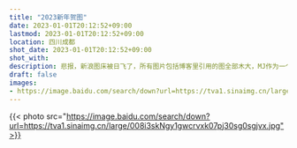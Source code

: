 ```yaml
---
title: "2023新年贺图"
date: 2023-01-01T20:12:52+09:00
lastmod: 2023-01-01T20:12:52+09:00
location: 四川成都
shot_date: 2023-01-01T20:12:52+09:00
shot_with:
description: 悲报，新浪图床被日飞了，所有图片包括博客里引用的图全部木大，MJ作为一个依靠typora默认设置随手上传图片的人又没有备份。新浪——我要用99万匹的磁场杀灭你口阿！悲报2，jsDelivr受到DNS污染，大陆无法访问，导致github图床也不大好用了，GFW，我敬爱你口也！
draft: false
images: 
- https://image.baidu.com/search/down?url=https://tva1.sinaimg.cn/large/008i3skNgy1gwcrvxk07pj30sg0sgjvx.jpg
---
```


{{< photo src="https://image.baidu.com/search/down?url=https://tva1.sinaimg.cn/large/008i3skNgy1gwcrvxk07pj30sg0sgjvx.jpg">}}